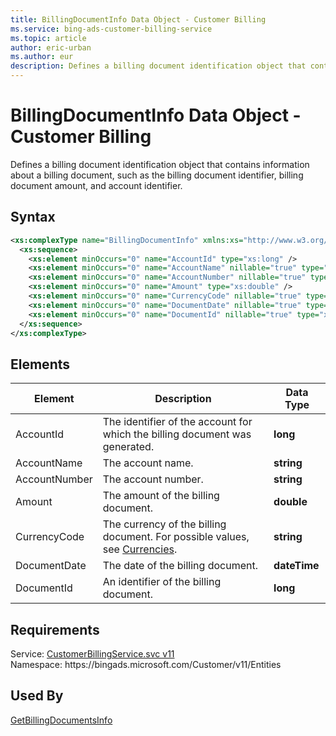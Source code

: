```yaml
---
title: BillingDocumentInfo Data Object - Customer Billing
ms.service: bing-ads-customer-billing-service
ms.topic: article
author: eric-urban
ms.author: eur
description: Defines a billing document identification object that contains information about a billing document, such as the billing document identifier, billing document amount, and account identifier.
---
```

# BillingDocumentInfo Data Object - Customer Billing
Defines a billing document identification object that contains information about a billing document, such as the billing document identifier, billing document amount, and account identifier.

## Syntax
```xml
<xs:complexType name="BillingDocumentInfo" xmlns:xs="http://www.w3.org/2001/XMLSchema">
  <xs:sequence>
    <xs:element minOccurs="0" name="AccountId" type="xs:long" />
    <xs:element minOccurs="0" name="AccountName" nillable="true" type="xs:string" />
    <xs:element minOccurs="0" name="AccountNumber" nillable="true" type="xs:string" />
    <xs:element minOccurs="0" name="Amount" type="xs:double" />
    <xs:element minOccurs="0" name="CurrencyCode" nillable="true" type="xs:string" />
    <xs:element minOccurs="0" name="DocumentDate" nillable="true" type="xs:dateTime" />
    <xs:element minOccurs="0" name="DocumentId" nillable="true" type="xs:long" />
  </xs:sequence>
</xs:complexType>
```

## <a name="elements"></a>Elements

|Element|Description|Data Type|
|-----------|---------------|-------------|
|<a name="accountid"></a>AccountId|The identifier of the account for which the billing document was generated.|**long**|
|<a name="accountname"></a>AccountName|The account name.|**string**|
|<a name="accountnumber"></a>AccountNumber|The account number.|**string**|
|<a name="amount"></a>Amount|The amount of the billing document.|**double**|
|<a name="currencycode"></a>CurrencyCode|The currency of the billing document. For possible values, see [Currencies](/bingads/guides/currencies.md).|**string**|
|<a name="documentdate"></a>DocumentDate|The date of the billing document.|**dateTime**|
|<a name="documentid"></a>DocumentId|An identifier of the billing document.|**long**|

## Requirements
Service: [CustomerBillingService.svc v11](https://clientcenter.api.bingads.microsoft.com/Api/Billing/v11/CustomerBillingService.svc)  
Namespace: https\://bingads.microsoft.com/Customer/v11/Entities  

## Used By
[GetBillingDocumentsInfo](getbillingdocumentsinfo.md)  
